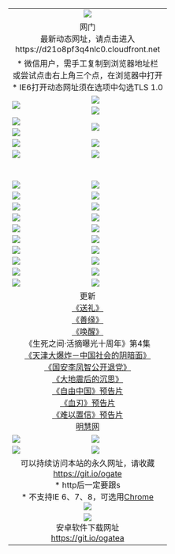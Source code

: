 ﻿<table>
  <tr></tr>
  <tr><td colspan=2 align=center><img src="https://cloud.githubusercontent.com/assets/11880933/13434984/f430fae2-e012-11e5-814f-c2df1e82b247.jpg" /></td></tr>
  <tr><td colspan=2 align=center>网门<br>最新动态网址，请点击进入
<br>https://d21o8pf3q4nlc0.cloudfront.net
    </td>
  </tr>
  <tr>
    <td colspan=2 align=center>* 微信用户，需手工复制到浏览器地址栏<br>或尝试点击右上角三个点，在浏览器中打开
    <br>* IE6打开动态网址须在选项中勾选TLS 1.0</td>
  </tr>
  <tr>
    <td rowspan=2><a href="https://d21o8pf3q4nlc0.cloudfront.net/ogUP.aspx?name=11DKC.mp4&list=11DKC" target="_blank"><img src="https://d21o8pf3q4nlc0.cloudfront.net/Up/11DKC1.jpg" /></a></td> 
    <td><div><a href="https://d21o8pf3q4nlc0.cloudfront.net/ogUP.aspx?name=LRWS.mp4&list=LRWS" target="_blank"><img src="https://d21o8pf3q4nlc0.cloudfront.net/Up/LRWS.jpg" /></a></td>
   </tr>
  <tr>
    <td><a href="https://d21o8pf3q4nlc0.cloudfront.net/ogNiceVedio.aspx" target="_blank"><img src="https://d21o8pf3q4nlc0.cloudfront.net/Up/11TGKDY.jpg" /></a></td>
  </tr>
  <tr>
    <td><a href="https://d21o8pf3q4nlc0.cloudfront.net/ogUP.aspx?name=JQR.mp4&count=2" target="_blank"><img src="https://d21o8pf3q4nlc0.cloudfront.net/Up/JQR.jpg" /></a></td>   
    <td rowspan=2><a href="https://d21o8pf3q4nlc0.cloudfront.net/ogUP.aspx?name=JP.mp4&count=9" target="_blank"><img src="https://d21o8pf3q4nlc0.cloudfront.net/Up/JP.jpg" /></td>
  </tr>
  <tr>
    <td><a href="https://d21o8pf3q4nlc0.cloudfront.net/ogUP.aspx?name=WH.mp4" target="_blank"><img src="https://d21o8pf3q4nlc0.cloudfront.net/Up/WH.jpg" /></a></td>
  </tr>
  <tr>
    <td><a href="https://d21o8pf3q4nlc0.cloudfront.net/ogUP.aspx?name=SSZJ.mp4&list=SSZJ" target="_blank"><img src="https://d21o8pf3q4nlc0.cloudfront.net/Up/SSZJ.jpg" /></a></td>
    <td><a href="https://d21o8pf3q4nlc0.cloudfront.net/ogUP.aspx?name=1XQK.mp4&count=13" target="_blank"><img src="https://d21o8pf3q4nlc0.cloudfront.net/Up/1XQK.jpg" /></a</td>
  </tr>
  <tr>
    <td><a href="https://d21o8pf3q4nlc0.cloudfront.net/ogUP.aspx?name=ZY.mp4&count=2015|16" target="_blank"><img src="https://d21o8pf3q4nlc0.cloudfront.net/Up/ZY.jpg" /></a</td>
    <td><a href="https://d21o8pf3q4nlc0.cloudfront.net/ogUP.aspx?name=XTFY.mp4&count=B|2,A|24" target="_blank"><img src="https://d21o8pf3q4nlc0.cloudfront.net/Up/XTFY.jpg" /></a></td>
  </tr>
  <tr height="40">
  </tr>
  <tr>
    <td><a href="https://d21o8pf3q4nlc0.cloudfront.net/ogUP.aspx?name=4SQQ.mp4&list=4SQQ" target="_blank"><img src="https://d21o8pf3q4nlc0.cloudfront.net/Up/4SQQ0.jpg"/></a></td>
    <td><a href="https://d21o8pf3q4nlc0.cloudfront.net/ogUP.aspx?name=4SHQ.mp4&list=4SHQ" target="_blank"><img src="https://d21o8pf3q4nlc0.cloudfront.net/Up/4SHQ0.jpg"/></a></td>
  </tr>
  <tr>
    <td><a href="https://d21o8pf3q4nlc0.cloudfront.net/ogUP.aspx?name=4SZG.mp4&list=4SZG" target="_blank"><img src="https://d21o8pf3q4nlc0.cloudfront.net/Up/4SZG0.jpg"/></a></td>
    <td><a href="https://d21o8pf3q4nlc0.cloudfront.net/ogUP.aspx?name=4SDJ.mp4&list=4SDJ" target="_blank"><img src="https://d21o8pf3q4nlc0.cloudfront.net/Up/4SDJ0.jpg"/></a></td>
  </tr>
  <tr>
    <td><a href="https://d21o8pf3q4nlc0.cloudfront.net/ogUP.aspx?name=4SGX.mp4&list=4SGX" target="_blank"><img src="https://d21o8pf3q4nlc0.cloudfront.net/Up/4SGX0.jpg"/></a></td>
    <td><a href="https://d21o8pf3q4nlc0.cloudfront.net/ogUP.aspx?name=4SHD.mp4&list=4SHD" target="_blank"><img src="https://d21o8pf3q4nlc0.cloudfront.net/Up/4SHD0.jpg"/></a></td>
  </tr>
  <tr>
    <td><a href="https://d21o8pf3q4nlc0.cloudfront.net/ogUP.aspx?name=4CTX.mp4&list=4CTX" target="_blank"><img src="https://d21o8pf3q4nlc0.cloudfront.net/Up/4CTX0.jpg"/></a></td>
    <td><a href="https://d21o8pf3q4nlc0.cloudfront.net/ogUP.aspx?name=4CWZ.mp4&list=4CWZ" target="_blank"><img src="https://d21o8pf3q4nlc0.cloudfront.net/Up/4CWZ0.jpg"/></a></td>
  </tr>
  <tr>
    <td><a href="https://d21o8pf3q4nlc0.cloudfront.net/onUP.aspx?name=https://d25hxnyejux8es.cloudfront.net/" target="_blank"><img src="https://d21o8pf3q4nlc0.cloudfront.net/Up/0DTW.jpg"/></a></td>
    <td><a href="https://d21o8pf3q4nlc0.cloudfront.net/onUP.aspx?name=https://d240ns8up8earz.cloudfront.net/acenter/" target="_blank"><img src="https://d21o8pf3q4nlc0.cloudfront.net/Up/0TDW.jpg" /></a></td>
  </tr>
  <tr>
    <td><a href="https://d21o8pf3q4nlc0.cloudfront.net/onUP.aspx?name=https://d4508d6vomz2p.cloudfront.net/gb/nsc413.htm" target="_blank"><img src="https://d21o8pf3q4nlc0.cloudfront.net/Up/0DJY.jpg" /></a></td>
    <td><a href="https://d21o8pf3q4nlc0.cloudfront.net/onUP.aspx?name=https://d3bxwq7vzudb5l.cloudfront.net/xtr/gb/prog204.html" target="_blank"><img src="https://d21o8pf3q4nlc0.cloudfront.net/Up/0XTR.jpg" /></a></td>
  </tr>
  <tr>
    <td><a href="https://d21o8pf3q4nlc0.cloudfront.net/onUP.aspx?name=https://d3aj00iefsmfgc.cloudfront.net/" target="_blank"><img src="https://d21o8pf3q4nlc0.cloudfront.net/Up/0MHW.jpg" /></a></td>
    <td><a href="https://d21o8pf3q4nlc0.cloudfront.net/onUP.aspx?name=https://d1sbg9daat0zu5.cloudfront.net/" target="_blank"><img src="https://d21o8pf3q4nlc0.cloudfront.net/Up/0ZJW.jpg" /></a></td>
  </tr>
  <tr>
    <td><a href="https://d21o8pf3q4nlc0.cloudfront.net/ogUP.aspx?name=0FG.zip" target="_blank"><img src="https://d21o8pf3q4nlc0.cloudfront.net/Up/0FG.jpg" /></a></td>
    <td><a href="https://d21o8pf3q4nlc0.cloudfront.net/ogUP.aspx?name=0FGA.apk" target="_blank"><img src="https://d21o8pf3q4nlc0.cloudfront.net/Up/0FGA.jpg" /></a></td>
  </tr>
  <tr>
    <td><a href="https://d21o8pf3q4nlc0.cloudfront.net/ogUP.aspx?name=0U.zip" target="_blank"><img src="https://d21o8pf3q4nlc0.cloudfront.net/Up/0U.jpg" /></a></td>
    <td><a href="https://d21o8pf3q4nlc0.cloudfront.net/ogUP.aspx?name=0UA.apk" target="_blank"><img src="https://d21o8pf3q4nlc0.cloudfront.net/Up/0UA.jpg" /></a></td>
  </tr>
  <tr>
    <td><a href="https://d21o8pf3q4nlc0.cloudfront.net/ogUP.aspx?name=0iPPOTV.zip" target="_blank"><img src="https://d21o8pf3q4nlc0.cloudfront.net/Up/0iPPOTV.jpg" /></a></td>
    <td><a href="https://d21o8pf3q4nlc0.cloudfront.net/ogUP.aspx?name=0iNTD.apk" target="_blank"><img src="https://d21o8pf3q4nlc0.cloudfront.net/Up/0iNTD.jpg" /></a></td>
  </tr>
  <tr>
    <td colspan=2 align=center>更新<br>
      <a href="https://d21o8pf3q4nlc0.cloudfront.net/ogUP.aspx?name=4ESL.mp4" target="_blank">《送礼》</a><br>
      <a href="https://d21o8pf3q4nlc0.cloudfront.net/ogUP.aspx?name=4ESY.mp4" target="_blank">《善缘》</a><br>
      <a href="https://d21o8pf3q4nlc0.cloudfront.net/ogUP.aspx?name=4EHX.mp4" target="_blank">《唤醒》</a><br>
      《生死之间·活摘曝光十周年》第4集</a><br>
      <a href="https://d21o8pf3q4nlc0.cloudfront.net/ogUP.aspx?name=4TJDBZ.mp4" target="_blank">《天津大爆炸－中国社会的阴暗面》</a><br>
      <a href="https://d21o8pf3q4nlc0.cloudfront.net/ogUP.aspx?name=4LFZ.mp4" target="_blank">《国安李凤智公开退党》</a><br>
      <a href="https://d21o8pf3q4nlc0.cloudfront.net/ogUP.aspx?name=4DDZHDCS.mp4" target="_blank">《大地震后的沉思》</a><br>
      <a href="https://d21o8pf3q4nlc0.cloudfront.net/ogUP.aspx?name=11ZYZG0.mp4" target="_blank">《自由中国》预告片</a><br>
      <a href="https://d21o8pf3q4nlc0.cloudfront.net/ogUP.aspx?name=11XR.mp4" target="_blank">《血刃》预告片</a><br>
      <a href="https://d21o8pf3q4nlc0.cloudfront.net/ogUP.aspx?name=11NYZX.mp4&count=2" target="_blank">《难以置信》预告片</a><br>
      <a href="https://d21o8pf3q4nlc0.cloudfront.net/onUP.aspx?name=https://www.minghui.org/" target="_blank">明慧网</a></td>
    </td>
  </tr>
  <tr>
    <td><a href="https://d21o8pf3q4nlc0.cloudfront.net/ogNice.aspx" target="_blank"><img src="https://cloud.githubusercontent.com/assets/11880933/13720378/f84bb392-e841-11e5-8739-815049dd6ff8.jpg" /></a></td>
    <td><a href="https://d21o8pf3q4nlc0.cloudfront.net/onCO.aspx?ob=600事物&op=增删改&args=WH1~%23类型6新闻%7c%23类型6评论&mode=" target="_blank"><img src="https://cloud.githubusercontent.com/assets/11880933/13720380/04d76a16-e842-11e5-8833-e627daa88802.jpg" /></a></td> 
  </tr>
  <tr>
    <td><a href="https://d21o8pf3q4nlc0.cloudfront.net/ogDY.aspx" target="_blank"><img src="https://cloud.githubusercontent.com/assets/11880933/13720384/11817090-e842-11e5-9571-7dc2f1af9f42.jpg" /></a></td>
    <td><a href="https://d21o8pf3q4nlc0.cloudfront.net/ogST.aspx" target="_blank"><img src="https://cloud.githubusercontent.com/assets/11880933/13720385/1467ea3c-e842-11e5-86df-c96c9a556aaf.jpg" /></a></td> 
  </tr>
  <!--tr>
    <td colspan=2 align=center>
      <微信可扫描以下临时二维码<br/>https://bit.ly/1mBQHW8<br/><a href="https://d21o8pf3q4nlc0.cloudfront.net/Up/0WMGDL3.png" target="_blank"><img src="https://d21o8pf3q4nlc0.cloudfront.net/Up/0WMGD3.png"/></a>
  </tr-->
  <tr>
    <td colspan=2 align=center>可以持续访问本站的永久网址，请收藏<br/><a href="https://git.io/ogate" target="_blank">https://git.io/ogate</a><br/>* http后一定要跟s<br/>* 不支持IE 6、7、8，可选用<a href="http://www.odisk.org/Upload/0ChromePortable.zip">Chrome</a><br/><a href="https://d21o8pf3q4nlc0.cloudfront.net/Up/0WMGDL2.png" target="_blank"><img src="https://d21o8pf3q4nlc0.cloudfront.net/Up/0WMGD2.png"/></a></td>
  </tr>
  <tr>
    <td colspan=2 align=center><a href="https://d21o8pf3q4nlc0.cloudfront.net/ogUP.aspx?name=0oGate.apk" target="_blank"><img src="https://cloud.githubusercontent.com/assets/11880933/13720399/75e143ee-e842-11e5-9f0a-1421f423c80f.jpg" /></a><br>安卓软件下载网址<br><a href="https://git.io/ogatea">https://git.io/ogatea</a></td>
  </tr>
  <!--tr>
    <td colspan=2 align=center>可能失效的动态网址
    </td>
  </tr-->
</table>
